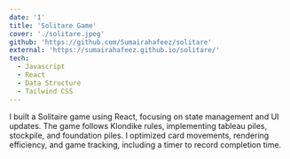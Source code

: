 ```yaml
---
date: '1'
title: 'Solitare Game'
cover: './solitare.jpeg'
github: 'https://github.com/Sumairahafeez/solitare'
external: 'https://sumairahafeez.github.io/solitare/'
tech:
  - Javascript
  - React
  - Data Structure
  - Tailwind CSS
---
```


I built a Solitaire game using React, focusing on state management and UI updates. The game follows Klondike rules, implementing tableau piles, stockpile, and foundation piles. I optimized card movements, rendering efficiency, and game tracking, including a timer to record completion time.
